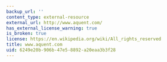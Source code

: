```yaml
---
backup_url: ''
content_type: external-resource
external_url: http://www.aquent.com/
has_external_license_warning: true
is_broken: true
license: https://en.wikipedia.org/wiki/All_rights_reserved
title: www.aquent.com
uid: 6249e20b-906b-47e5-8892-a20eaa3b3f28
---
```

